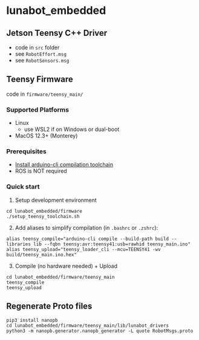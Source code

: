 # lunabot_embedded

## Jetson Teensy C++ Driver

- code in `src` folder
- see `RobotEffort.msg`
- see `RobotSensors.msg`

## Teensy Firmware

code in `firmware/teensy_main/`

### Supported Platforms
- Linux
  - use WSL2 if on Windows or dual-boot
- MacOS 12.3+ (Monterey)

### Prerequisites
- [Install arduino-cli compilation toolchain](https://arduino.github.io/arduino-cli/0.35/installation/#use-the-install-script)
- ROS is NOT required

### Quick start

1. Setup development environment 

```
cd lunabot_embedded/firmware
./setup_teensy_toolchain.sh
```

2. Add aliases to simplify compilation (in `.bashrc` or `.zshrc`):
```
alias teensy_compile="arduino-cli compile --build-path build --libraries lib --fqbn teensy:avr:teensy41:usb=rawhid teensy_main.ino"
alias teensy_upload="teensy_loader_cli --mcu=TEENSY41 -wv build/teensy_main.ino.hex"
```

3. Compile (no hardware needed) + Upload

```
cd lunabot_embedded/firmware/teensy_main
teensy_compile
teensy_upload
```

## Regenerate Proto files

```
pip3 install nanopb
cd lunabot_embedded/firmware/teensy_main/lib/lunabot_drivers
python3 -m nanopb.generator.nanopb_generator -L quote RobotMsgs.proto
```
